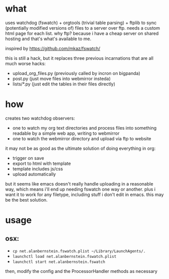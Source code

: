 
# what
uses watchdog (fswatch) + orgtools (trivial table parsing) + ftplib to sync (potentially modified versions of) files to a server over ftp. needs a custom html page for each list. why ftp? because i have a cheap server on shared hosting and that's what's available to me.

inspired by https://github.com/mkaz/fswatch/

this is still a hack, but it replaces three previous incarnations that are all much worse hacks:
- upload_org_files.py (previously called by incron on bigpanda)
- post.py (just move files into webmirror insteda)
- lists/*.py (just edit the tables in their files directly)

# how
creates two watchdog observers:
- one to watch my org text directories and process files into something readable by a simple web app, writing to webmirror
- one to watch the webmirror directory and upload via ftp to website

it may not be as good as the ultimate solution of doing everything in org:
- trigger on save
- export to html with template
- template includes js/css
- upload automatically

but it seems like emacs doesn't really handle uploading in a reasonable way, which means i'll end up needing fswatch one way or another. plus i want it to work for any filetype, including stuff i don't edit in emacs. this may be the best solution.


# usage
## osx: 
- `cp net.alanbernstein.fswatch.plist ~/Library/LaunchAgents/.`
- `launchctl load net.alanbernstein.fswatch.plist`
- `launchctl start net.alanbernstein.fswatch`

then, modify the config and the ProcessorHandler methods as necessary
